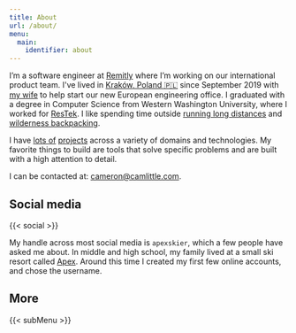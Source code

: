 ```yaml
---
title: About
url: /about/
menu: 
  main:
    identifier: about
---
```


I’m a software engineer at [Remitly](https://grnh.se/3c4028751) where I’m
working on our international product team. I've lived in
[Kraków, Poland 🇵🇱](https://aackleinkrakow.blogspot.com) since September 2019 with
[my wife](https://cameronandaisha.love) to help start our new European
engineering office. I graduated with a degree in Computer Science from Western
Washington University, where I worked for
[ResTek](https://www.restek.wwu.edu/about/jobs/). I like spending time outside
[running long distances](https://www.strava.com/athletes/14856714) and
[wilderness backpacking](https://www.gaiagps.com/profile/13832/Cameron/).

I have [lots of](/tags/project/) [projects](/projects/) across a variety of
domains and technologies. My favorite things to build are tools that solve
specific problems and are built with a high attention to detail.

I can be contacted at: <cameron@camlittle.com>.

## Social media

{{< social >}}

<p></p>

My handle across most social media is `apexskier`, which a few people have asked me about. In middle and high school, my family lived at a small ski resort called [Apex](https://www.apexresort.com). Around this time I created my first few online accounts, and chose the username.

## More

{{< subMenu >}}
